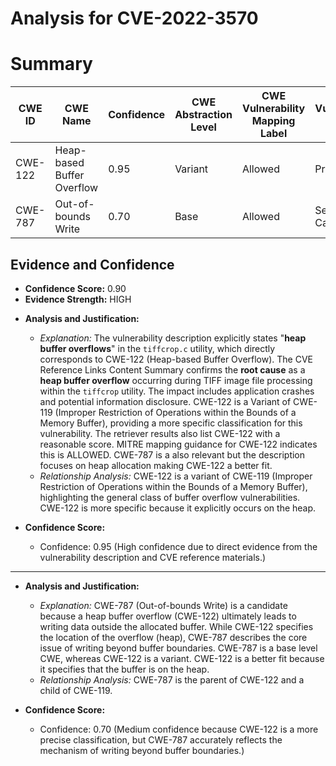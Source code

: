 # Analysis for CVE-2022-3570

# Summary
| CWE ID | CWE Name | Confidence | CWE Abstraction Level | CWE Vulnerability Mapping Label | CWE-Vulnerability Mapping Notes |
|---|---|---|---|---|---|
| CWE-122 | Heap-based Buffer Overflow | 0.95 | Variant | Allowed | Primary CWE |
| CWE-787 | Out-of-bounds Write | 0.70 | Base | Allowed | Secondary Candidate |

## Evidence and Confidence

*   **Confidence Score:** 0.90
*   **Evidence Strength:** HIGH

- **Analysis and Justification:**
  - *Explanation:* The vulnerability description explicitly states "**heap buffer overflows**" in the `tiffcrop.c` utility, which directly corresponds to CWE-122 (Heap-based Buffer Overflow). The CVE Reference Links Content Summary confirms the **root cause** as a **heap buffer overflow** occurring during TIFF image file processing within the `tiffcrop` utility. The impact includes application crashes and potential information disclosure. CWE-122 is a Variant of CWE-119 (Improper Restriction of Operations within the Bounds of a Memory Buffer), providing a more specific classification for this vulnerability. The retriever results also list CWE-122 with a reasonable score. MITRE mapping guidance for CWE-122 indicates this is ALLOWED. CWE-787 is a also relevant but the description focuses on heap allocation making CWE-122 a better fit.
  - *Relationship Analysis:* CWE-122 is a variant of CWE-119 (Improper Restriction of Operations within the Bounds of a Memory Buffer), highlighting the general class of buffer overflow vulnerabilities. CWE-122 is more specific because it explicitly occurs on the heap.

- **Confidence Score:**
  - Confidence: 0.95 (High confidence due to direct evidence from the vulnerability description and CVE reference materials.)

---
- **Analysis and Justification:**
  - *Explanation:* CWE-787 (Out-of-bounds Write) is a candidate because a heap buffer overflow (CWE-122) ultimately leads to writing data outside the allocated buffer. While CWE-122 specifies the location of the overflow (heap), CWE-787 describes the core issue of writing beyond buffer boundaries. CWE-787 is a base level CWE, whereas CWE-122 is a variant. CWE-122 is a better fit because it specifies that the buffer is on the heap.
  - *Relationship Analysis:* CWE-787 is the parent of CWE-122 and a child of CWE-119.

- **Confidence Score:**
  - Confidence: 0.70 (Medium confidence because CWE-122 is a more precise classification, but CWE-787 accurately reflects the mechanism of writing beyond buffer boundaries.)